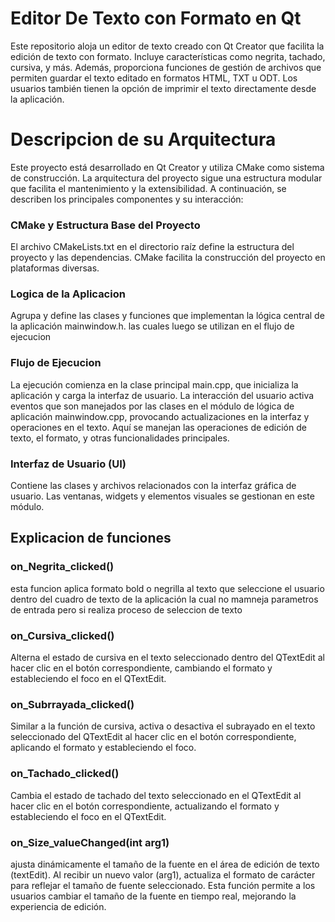 # Editor De Texto con Formato en Qt
Este repositorio aloja un editor de texto creado con Qt Creator que facilita la edición de texto con formato. Incluye características como negrita, tachado, cursiva, y más. Además, proporciona funciones de gestión de archivos que permiten guardar el texto editado en formatos HTML, TXT u ODT. Los usuarios también tienen la opción de imprimir el texto directamente desde la aplicación.

# Descripcion de su Arquitectura
Este proyecto está desarrollado en Qt Creator y utiliza CMake como sistema de construcción. La arquitectura del proyecto sigue una estructura modular que facilita el mantenimiento y la extensibilidad. A continuación, se describen los principales componentes y su interacción:
### CMake y Estructura Base del Proyecto
El archivo CMakeLists.txt en el directorio raíz define la estructura del proyecto y las dependencias. CMake facilita la construcción del proyecto en plataformas diversas.
### Logica de la Aplicacion
Agrupa y define las clases y funciones que implementan la lógica central de la aplicación mainwindow.h. las cuales luego se utilizan en el flujo de ejecucion 
### Flujo de Ejecucion
La ejecución comienza en la clase principal main.cpp, que inicializa la aplicación y carga la interfaz de usuario.
La interacción del usuario activa eventos que son manejados por las clases en el módulo de lógica de aplicación mainwindow.cpp, provocando actualizaciones en la interfaz y operaciones en el texto. Aquí se manejan las operaciones de edición de texto, el formato, y otras funcionalidades principales.
### Interfaz de Usuario (UI)
Contiene las clases y archivos relacionados con la interfaz gráfica de usuario. Las ventanas, widgets y elementos visuales se gestionan en este módulo.

## Explicacion de funciones
### on_Negrita_clicked()
esta funcion aplica formato bold o negrilla al texto que seleccione el usuario dentro del cuadro de texto de la aplicación la cual no mamneja parametros de entrada pero si realiza proceso de seleccion de texto 
### on_Cursiva_clicked()
Alterna el estado de cursiva en el texto seleccionado dentro del QTextEdit al hacer clic en el botón correspondiente, cambiando el formato y estableciendo el foco en el QTextEdit.
### on_Subrrayada_clicked()
Similar a la función de cursiva, activa o desactiva el subrayado en el texto seleccionado del QTextEdit al hacer clic en el botón correspondiente, aplicando el formato y estableciendo el foco.
### on_Tachado_clicked()
Cambia el estado de tachado del texto seleccionado en el QTextEdit al hacer clic en el botón correspondiente, actualizando el formato y estableciendo el foco en el QTextEdit.
### on_Size_valueChanged(int arg1)
ajusta dinámicamente el tamaño de la fuente en el área de edición de texto (textEdit). Al recibir un nuevo valor (arg1), actualiza el formato de carácter para reflejar el tamaño de fuente seleccionado. Esta función permite a los usuarios cambiar el tamaño de la fuente en tiempo real, mejorando la experiencia de edición.





